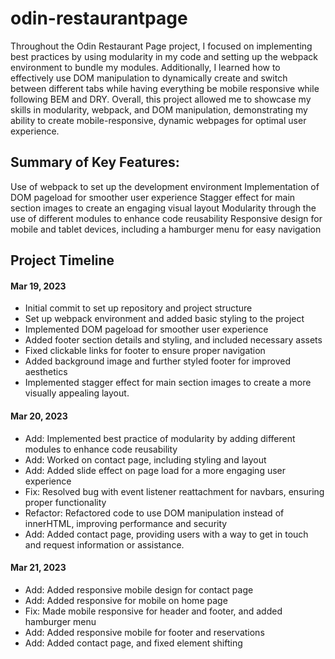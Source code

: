 # odin-restaurantpage
Throughout the Odin Restaurant Page project, I focused on implementing best practices by using modularity in my code and setting up the webpack environment to bundle my modules. Additionally, I learned how to effectively use DOM manipulation to dynamically create and switch between different tabs while having everything be mobile responsive while following BEM and DRY. Overall, this project allowed me to showcase my skills in modularity, webpack, and DOM manipulation, demonstrating my ability to create mobile-responsive, dynamic webpages for optimal user experience.

## Summary of Key Features:
Use of webpack to set up the development environment
Implementation of DOM pageload for smoother user experience
Stagger effect for main section images to create an engaging visual layout
Modularity through the use of different modules to enhance code reusability
Responsive design for mobile and tablet devices, including a hamburger menu for easy navigation

## Project Timeline
#### Mar 19, 2023

* Initial commit to set up repository and project structure
* Set up webpack environment and added basic styling to the project
* Implemented DOM pageload for smoother user experience
* Added footer section details and styling, and included necessary assets
* Fixed clickable links for footer to ensure proper navigation
* Added background image and further styled footer for improved aesthetics
* Implemented stagger effect for main section images to create a more visually appealing layout.

#### Mar 20, 2023
* Add: Implemented best practice of modularity by adding different modules to enhance code reusability
* Add: Worked on contact page, including styling and layout
* Add: Added slide effect on page load for a more engaging user experience
* Fix: Resolved bug with event listener reattachment for navbars, ensuring proper functionality
* Refactor: Refactored code to use DOM manipulation instead of innerHTML, improving performance and security
* Add: Added contact page, providing users with a way to get in touch and request information or assistance.

#### Mar 21, 2023

* Add: Added responsive mobile design for contact page
* Add: Added responsive for mobile on home page
* Fix: Made mobile responsive for header and footer, and added hamburger menu
* Add: Added responsive mobile for footer and reservations
* Add: Added contact page, and fixed element shifting
